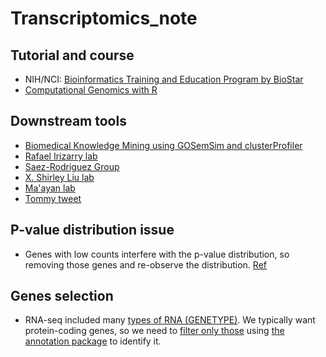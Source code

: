 # Transcriptomics_note
## Tutorial and course
- NIH/NCI: [Bioinformatics Training and Education Program by BioStar](https://bioinformatics.ccr.cancer.gov/docs/b4b/)
- [Computational Genomics with R](https://compgenomr.github.io/book/)
  
## Downstream tools
- [Biomedical Knowledge Mining using GOSemSim and clusterProfiler](http://yulab-smu.top/biomedical-knowledge-mining-book/index.html)
- [Rafael Irizarry lab](http://rafalab.dfci.harvard.edu/)
- [Saez-Rodriguez Group](https://saezlab.org/?#research)
- [X. Shirley Liu lab](https://liulab-dfci.github.io/software/)
- [Ma'ayan lab](https://labs.icahn.mssm.edu/maayanlab/research/)
- [Tommy tweet](https://threadreaderapp.com/thread/1805960457867624513.html)
  
## P-value distribution issue
- Genes with low counts interfere with the p-value distribution, so removing those genes and re-observe the distribution. [Ref](https://divingintogeneticsandgenomics.com/post/downstream-of-bulk-rnaseq-read-in-salmon-output-using-tximport-and-then-deseq2/)


## Genes selection
- RNA-seq included many [types of RNA (GENETYPE)](https://asia.ensembl.org/info/genome/genebuild/biotypes.html). We typically want protein-coding genes, so we need to [filter only those](https://support.bioconductor.org/p/124462/) using [the annotation package](https://hbctraining.github.io/DGE_workshop_salmon_online/lessons/AnnotationDbi_lesson.html) to identify it.
